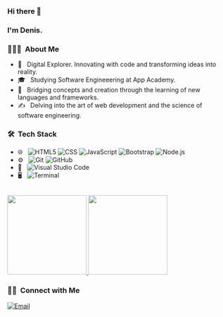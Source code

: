 ### Hi there 👋

<h3>I'm Denis.</h3>

<h3> 👨🏻‍💻 &nbsp;About Me </h3>

- 🤔 &nbsp; Digital Explorer. Innovating with code and transforming ideas into reality.
- 🎓 &nbsp; Studying Software Engineeering at App Academy.
- 🌱 &nbsp; Bridging concepts and creation through the learning of new languages and frameworks.
- ✍️ &nbsp; Delving into the art of web development and the science of software engineering.

<h3> 🛠 &nbsp;Tech Stack</h3>

- 🌐 &nbsp;
  ![HTML5](https://img.shields.io/badge/-HTML5-333333?style=flat&logo=HTML5)
  ![CSS](https://img.shields.io/badge/-CSS-333333?style=flat&logo=CSS3&logoColor=1572B6)
  ![JavaScript](https://img.shields.io/badge/-JavaScript-333333?style=flat&logo=javascript)
  ![Bootstrap](https://img.shields.io/badge/-Bootstrap-333333?style=flat&logo=bootstrap&logoColor=563D7C)
  ![Node.js](https://img.shields.io/badge/-Node.js-333333?style=flat&logo=node.js)
- ⚙️ &nbsp;
  ![Git](https://img.shields.io/badge/-Git-333333?style=flat&logo=git)
  ![GitHub](https://img.shields.io/badge/-GitHub-333333?style=flat&logo=github)
- 🔧 &nbsp;
  ![Visual Studio Code](https://img.shields.io/badge/-Visual%20Studio%20Code-333333?style=flat&logo=visual-studio-code&logoColor=007ACC)
- 🖥 &nbsp;
  ![Terminal](https://img.shields.io/badge/-Terminal-333333?style=flat&logo=windows-terminal)

<br/>

<a href="https://github.com/DevStudenko">
  <img height="180em" src="https://github-readme-stats.vercel.app/api?username=DevStudenko&theme=buefy&show_icons=true" />
  <img height="180em" src="https://github-readme-stats.vercel.app/api/top-langs/?username=DevStudenko&theme=buefy&layout=compact" />
</a>

<br/>

<h3> 🤝🏻 &nbsp;Connect with Me </h3>

<p align="left">
<a href="mailto:dstudenko@gmail.com"><img alt="Email" src="https://img.shields.io/badge/Email-avsingh@umass.edu-blue?style=flat-square&logo=gmail"></a>
</p>
